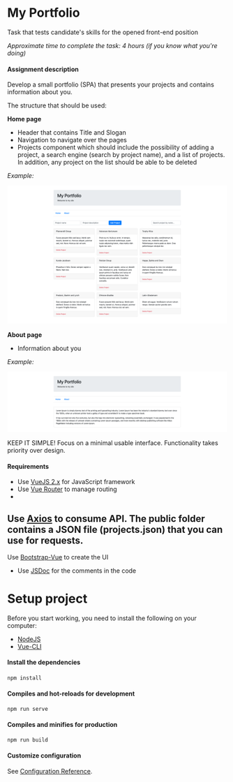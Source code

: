 # My Portfolio

Task that tests candidate's skills for the opened front-end position

_Approximate time to complete the task: 
4 hours (if you know what you're doing)_

#### Assignment description

Develop a small portfolio (SPA) that presents your projects and contains information about you.


The structure that should be used: 


**Home page**

- Header that contains Title and Slogan
- Navigation to navigate over the pages
- Projects component which should include the possibility of adding a project, 
a search engine (search by project name), and a list of projects. In addition, any project on the list should be able to be deleted

_Example:_

![](docs/home.png) 


**About page**

- Information about you

_Example:_

![](docs/about.png) 

KEEP IT SIMPLE! Focus on a minimal usable interface. Functionality takes priority over design.


#### Requirements

- Use [VueJS 2.x](https://vuejs.org/) for JavaScript framework
- Use [Vue Router](https://github.com/vuejs/vue-router) to manage routing
- 
Use [Axios](https://github.com/axios/axios) to consume API. The public folder contains a JSON file (**projects.json**) that you can use for requests.
- 
Use [Bootstrap-Vue](https://bootstrap-vue.js.org/) to create the UI
- Use [JSDoc](http://usejsdoc.org/) for the comments in the code


# Setup project

Before you start working, you need to install the following on your computer:

- [NodeJS](https://nodejs.org/en/)
- [Vue-CLI](https://cli.vuejs.org/guide/installation.html)


#### Install the dependencies
```
npm install
```

#### Compiles and hot-reloads for development
```
npm run serve
```


#### Compiles and minifies for production
```
npm run build
```

#### Customize configuration
See [Configuration Reference](https://cli.vuejs.org/config/).
